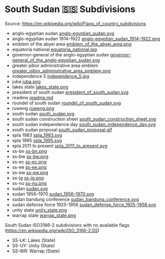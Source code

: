 # South Sudan 🇸🇸 Subdivisions

Source: https://en.wikipedia.org/wiki/Flags_of_country_subdivisions

* anglo-egyptian sudan [anglo-egyptian_sudan.svg](https://github.com/amckenna41/iso3166-flag-icons/blob/main/iso3166-2-icons/SS/anglo-egyptian_sudan.svg)
* anglo-egyptian sudan 1914–1922 [anglo-egyptian_sudan_1914–1922.png](https://github.com/amckenna41/iso3166-flag-icons/blob/main/iso3166-2-icons/SS/anglo-egyptian_sudan_1914–1922.png)
* emblem of the abyei area [emblem_of_the_abyei_area.png](https://github.com/amckenna41/iso3166-flag-icons/blob/main/iso3166-2-icons/SS/emblem_of_the_abyei_area.png)
* equatoria national [equatoria_national.jpg](https://github.com/amckenna41/iso3166-flag-icons/blob/main/iso3166-2-icons/SS/equatoria_national.jpg)
* governor-general of the anglo-egyptian sudan [governor-general_of_the_anglo-egyptian_sudan.svg](https://github.com/amckenna41/iso3166-flag-icons/blob/main/iso3166-2-icons/SS/governor-general_of_the_anglo-egyptian_sudan.svg)
* greater pibor administrative area emblem [greater_pibor_administrative_area_emblem.png](https://github.com/amckenna41/iso3166-flag-icons/blob/main/iso3166-2-icons/SS/greater_pibor_administrative_area_emblem.png)
* independence 5 [independence_5.jpg](https://github.com/amckenna41/iso3166-flag-icons/blob/main/iso3166-2-icons/SS/independence_5.jpg)
* juba [juba.png](https://github.com/amckenna41/iso3166-flag-icons/blob/main/iso3166-2-icons/SS/juba.png)
* lakes state [lakes_state.png](https://github.com/amckenna41/iso3166-flag-icons/blob/main/iso3166-2-icons/SS/lakes_state.png)
* president of south sudan [president_of_south_sudan.svg](https://github.com/amckenna41/iso3166-flag-icons/blob/main/iso3166-2-icons/SS/president_of_south_sudan.svg)
* readme [readme.md](https://github.com/amckenna41/iso3166-flag-icons/blob/main/iso3166-2-icons/SS/readme.md)
* roundel of south sudan [roundel_of_south_sudan.svg](https://github.com/amckenna41/iso3166-flag-icons/blob/main/iso3166-2-icons/SS/roundel_of_south_sudan.svg)
* ruweng [ruweng.png](https://github.com/amckenna41/iso3166-flag-icons/blob/main/iso3166-2-icons/SS/ruweng.png)
* south sudan [south_sudan.svg](https://github.com/amckenna41/iso3166-flag-icons/blob/main/iso3166-2-icons/SS/south_sudan.svg)
* south sudan construction sheet [south_sudan_construction_sheet.svg](https://github.com/amckenna41/iso3166-flag-icons/blob/main/iso3166-2-icons/SS/south_sudan_construction_sheet.svg)
* south sudan independence day [south_sudan_independence_day.svg](https://github.com/amckenna41/iso3166-flag-icons/blob/main/iso3166-2-icons/SS/south_sudan_independence_day.svg)
* south sudan proposal [south_sudan_proposal.gif](https://github.com/amckenna41/iso3166-flag-icons/blob/main/iso3166-2-icons/SS/south_sudan_proposal.gif)
* spla 1983 [spla_1983.svg](https://github.com/amckenna41/iso3166-flag-icons/blob/main/iso3166-2-icons/SS/spla_1983.svg)
* spla 1995 [spla_1995.svg](https://github.com/amckenna41/iso3166-flag-icons/blob/main/iso3166-2-icons/SS/spla_1995.svg)
* spla 2011 to present [spla_2011_to_present.svg](https://github.com/amckenna41/iso3166-flag-icons/blob/main/iso3166-2-icons/SS/spla_2011_to_present.svg)
* ss-bn [ss-bn.png](https://github.com/amckenna41/iso3166-flag-icons/blob/main/iso3166-2-icons/SS/ss-bn.png)
* ss-bw [ss-bw.png](https://github.com/amckenna41/iso3166-flag-icons/blob/main/iso3166-2-icons/SS/ss-bw.png)
* ss-ec [ss-ec.png](https://github.com/amckenna41/iso3166-flag-icons/blob/main/iso3166-2-icons/SS/ss-ec.png)
* ss-ee [ss-ee.png](https://github.com/amckenna41/iso3166-flag-icons/blob/main/iso3166-2-icons/SS/ss-ee.png)
* ss-ew [ss-ew.png](https://github.com/amckenna41/iso3166-flag-icons/blob/main/iso3166-2-icons/SS/ss-ew.png)
* ss-jg [ss-jg.png](https://github.com/amckenna41/iso3166-flag-icons/blob/main/iso3166-2-icons/SS/ss-jg.png)
* ss-nu [ss-nu.png](https://github.com/amckenna41/iso3166-flag-icons/blob/main/iso3166-2-icons/SS/ss-nu.png)
* sudan [sudan.svg](https://github.com/amckenna41/iso3166-flag-icons/blob/main/iso3166-2-icons/SS/sudan.svg)
* sudan 1956–1970 [sudan_1956–1970.svg](https://github.com/amckenna41/iso3166-flag-icons/blob/main/iso3166-2-icons/SS/sudan_1956–1970.svg)
* sudan bandung conference [sudan_bandung_conference.svg](https://github.com/amckenna41/iso3166-flag-icons/blob/main/iso3166-2-icons/SS/sudan_bandung_conference.svg)
* sudan defense force 1925-1956 [sudan_defense_force_1925-1956.svg](https://github.com/amckenna41/iso3166-flag-icons/blob/main/iso3166-2-icons/SS/sudan_defense_force_1925-1956.svg)
* unity state [unity_state.png](https://github.com/amckenna41/iso3166-flag-icons/blob/main/iso3166-2-icons/SS/unity_state.png)
* warrap state [warrap_state.png](https://github.com/amckenna41/iso3166-flag-icons/blob/main/iso3166-2-icons/SS/warrap_state.png)

South Sudan ISO3166-2 subdivisions with no available flags (https://en.wikipedia.org/wiki/ISO_3166-2:SS)

* SS-LK: Lakes (State)
* SS-UY: Unity (State)
* SS-WR: Warrap (State)